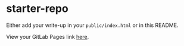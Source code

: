 # starter-repo

Either add your write-up in your `public/index.html` or in this README.

<!-- TODO: writeup -->

View your GitLab Pages link [here](pages).
